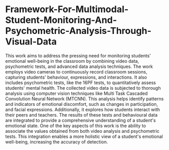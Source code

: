 # Framework-For-Multimodal-Student-Monitoring-And-Psychometric-Analysis-Through-Visual-Data
This work aims to address the pressing need for 
monitoring students' emotional well-being in the classroom by 
combining video data, psychometric tests, and advanced data 
analysis techniques. The work employs video cameras to 
continuously record classroom sessions, capturing students' 
behaviour, expressions, and interactions. It also includes 
psychometric tests, like the 16PF tests, to quantitatively assess 
students' mental health. The collected video data is subjected to 
thorough analysis using computer vision techniques like Multi
Task Cascaded Convolution Neural Network (MTCNN). This 
analysis helps identify patterns and indicators of emotional 
discomfort, such as changes in participation, and facial 
expressions. Additionally, it explores how students interact with 
their peers and teachers. The results of these tests and 
behavioural data are integrated to provide a comprehensive 
understanding of a student's emotional state. One of the key 
aspects of this work is the ability to associate the values obtained 
from both video analysis and psychometric tests. This 
integration enables a more holistic view of a student's emotional well-being, increasing the accuracy of detection. 
